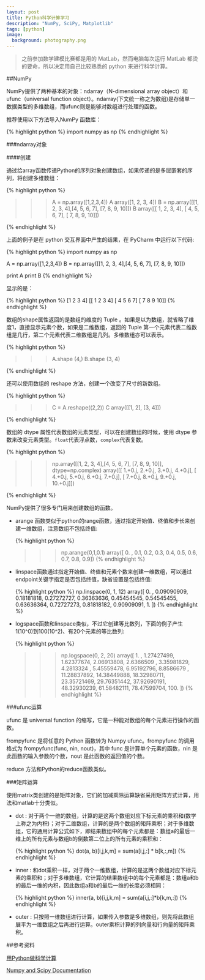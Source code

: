 ```yaml
---
layout: post
title: Python科学计算学习
description: "NumPy, SciPy, Matplotlib"
tags: [python]
image:
  background: photography.png
---
```


> 之前参加数学建模比赛都是用的 MatLab，然而电脑每次运行 MatLab 都烫的要命，所以决定用自己比较熟悉的 python 来进行科学计算。

##NumPy

NumPy提供了两种基本的对象：ndarray（N-dimensional array object）和 ufunc（universal function object）。ndarray(下文统一称之为数组)是存储单一数据类型的多维数组，而ufunc则是能够对数组进行处理的函数。

推荐使用以下方法导入NumPy 函数库：

{% highlight python %}
import numpy as np
{% endhighlight %}

###ndarray对象

####创建

通过给array函数传递Python的序列对象创建数组，如果传递的是多层嵌套的序列，将创建多维数组：

{% highlight python %}
>>> A = np.array([1,2,3,4])
>>> A
array([1, 2, 3, 4])
>>> B = np.array([[1, 2, 3, 4],[4, 5, 6, 7], [7, 8, 9, 10]])
>>> B
array([[ 1,  2,  3,  4],
       [ 4,  5,  6,  7],
       [ 7,  8,  9, 10]])
>>>
{% endhighlight %}

上面的例子是在 python 交互界面中产生的结果，在 PyCharm 中运行以下代码:

{% highlight python %}
import numpy as np

A = np.array([1,2,3,4])
B = np.array([[1, 2, 3, 4],[4, 5, 6, 7], [7, 8, 9, 10]])

print A
print B
{% endhighlight %}

显示的是：

{% highlight python %}
[1 2 3 4]
[[ 1  2  3  4]
 [ 4  5  6  7]
 [ 7  8  9 10]]
{% endhighlight %}

数组的shape属性返回的是数组的维度的 Tuple 。如果是以为数组，就省略了维度1，直接显示元素个数，如果是二维数组，返回的 Tuple 第一个元素代表二维数组是几行，第二个元素代表二维数组是几列。多维数组亦可以表示。

{% highlight python %}
>>> A.shape
(4,)
>>> B.shape
(3, 4)
>>>
{% endhighlight %}

还可以使用数组的 reshape 方法，创建一个改变了尺寸的新数组。

{% highlight python %}
>>> C = A.reshape((2,2))
>>> C
array([[1, 2],
       [3, 4]])
>>> 
{% endhighlight %}

数组的 dtype 属性代表数组的元素类型，可以在创建数组的时候，使用 dtype 参数来改变元素类型。`float`代表浮点数，`complex`代表复数。

{% highlight python %}
>>> np.array([[1, 2, 3, 4],[4, 5, 6, 7], [7, 8, 9, 10]], dtype=np.complex)
array([[  1.+0.j,   2.+0.j,   3.+0.j,   4.+0.j],
       [  4.+0.j,   5.+0.j,   6.+0.j,   7.+0.j],
       [  7.+0.j,   8.+0.j,   9.+0.j,  10.+0.j]])
>>> 
{% endhighlight %}

NumPy提供了很多专门用来创建数组的函数。

* arange 函数类似于python的range函数，通过指定开始值、终值和步长来创建一维数组，注意数组不包括终值:

	{% highlight python %}
	>>> np.arange(0,1,0.1)
array([ 0. ,  0.1,  0.2,  0.3,  0.4,  0.5,  0.6,  0.7,  0.8,  0.9])
	{% endhighlight %}
	
* linspace函数通过指定开始值、终值和元素个数来创建一维数组，可以通过endpoint关键字指定是否包括终值，缺省设置是包括终值:

	{% highlight python %}
 np.linspace(0, 1, 12)
array([ 0.        ,  0.09090909,  0.18181818,  0.27272727,  0.36363636,
        0.45454545,  0.54545455,  0.63636364,  0.72727273,  0.81818182,
        0.90909091,  1.        ])
	{% endhighlight %}

* logspace函数和linspace类似，不过它创建等比数列，下面的例子产生1(10^0)到100(10^2)、有20个元素的等比数列:

	{% highlight python %}
	>>> np.logspace(0, 2, 20)
array([   1.        ,    1.27427499,    1.62377674,    2.06913808,
          2.6366509 ,    3.35981829,    4.2813324 ,    5.45559478,
          6.95192796,    8.8586679 ,   11.28837892,   14.38449888,
         18.32980711,   23.35721469,   29.76351442,   37.92690191,
         48.32930239,   61.58482111,   78.47599704,  100.        ])
	{% endhighlight %}

###ufunc运算

ufunc 是 universal function 的缩写，它是一种能对数组的每个元素进行操作的函数。

frompyfunc 是将任意的 Python 函数转为 Numpy ufunc。frompyfunc 的调用格式为 frompyfunc(func, nin, nout)，其中 func 是计算单个元素的函数，nin 是此函数的输入参数的个数，nout 是此函数的返回值的个数。

reduce 方法和Python的reduce函数类似。

###矩阵运算

使用matrix类创建的是矩阵对象，它们的加减乘除运算缺省采用矩阵方式计算，用法和matlab十分类似。

* dot : 对于两个一维的数组，计算的是这两个数组对应下标元素的乘积和(数学上称之为内积)；对于二维数组，计算的是两个数组的矩阵乘积；对于多维数组，它的通用计算公式如下，即结果数组中的每个元素都是：数组a的最后一维上的所有元素与数组b的倒数第二位上的所有元素的乘积和：

	{% highlight python %}
	dot(a, b)[i,j,k,m] = sum(a[i,j,:] * b[k,:,m])
	{% endhighlight %}
	
* inner : 和dot乘积一样，对于两个一维数组，计算的是这两个数组对应下标元素的乘积和；对于多维数组，它计算的结果数组中的每个元素都是：数组a和b的最后一维的内积，因此数组a和b的最后一维的长度必须相同：

	{% highlight python %}
	inner(a, b)[i,j,k,m] = sum(a[i,j,:]*b[k,m,:])
	{% endhighlight %}
	
* outer : 只按照一维数组进行计算，如果传入参数是多维数组，则先将此数组展平为一维数组之后再进行运算。outer乘积计算的列向量和行向量的矩阵乘积。


##参考资料

[用Python做科学计算](http://old.sebug.net/paper/books/scipydoc/index.html)

[Numpy and Scipy Documentation](http://docs.scipy.org/doc/)


